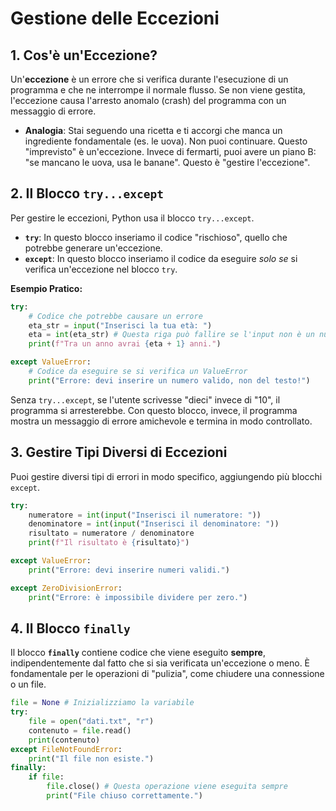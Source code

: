 # Gestione delle Eccezioni

## 1. Cos'è un'Eccezione?

Un'**eccezione** è un errore che si verifica durante l'esecuzione di un programma e che ne interrompe il normale flusso. Se non viene gestita, l'eccezione causa l'arresto anomalo (crash) del programma con un messaggio di errore.

*   **Analogia**: Stai seguendo una ricetta e ti accorgi che manca un ingrediente fondamentale (es. le uova). Non puoi continuare. Questo "imprevisto" è un'eccezione. Invece di fermarti, puoi avere un piano B: "se mancano le uova, usa le banane". Questo è "gestire l'eccezione".

## 2. Il Blocco `try...except`

Per gestire le eccezioni, Python usa il blocco `try...except`.

-   **`try`**: In questo blocco inseriamo il codice "rischioso", quello che potrebbe generare un'eccezione.
-   **`except`**: In questo blocco inseriamo il codice da eseguire *solo se* si verifica un'eccezione nel blocco `try`.

**Esempio Pratico:**
```python
try:
    # Codice che potrebbe causare un errore
    eta_str = input("Inserisci la tua età: ")
    eta = int(eta_str) # Questa riga può fallire se l'input non è un numero
    print(f"Tra un anno avrai {eta + 1} anni.")

except ValueError:
    # Codice da eseguire se si verifica un ValueError
    print("Errore: devi inserire un numero valido, non del testo!")
```

Senza `try...except`, se l'utente scrivesse "dieci" invece di "10", il programma si arresterebbe. Con questo blocco, invece, il programma mostra un messaggio di errore amichevole e termina in modo controllato.

## 3. Gestire Tipi Diversi di Eccezioni

Puoi gestire diversi tipi di errori in modo specifico, aggiungendo più blocchi `except`.

```python
try:
    numeratore = int(input("Inserisci il numeratore: "))
    denominatore = int(input("Inserisci il denominatore: "))
    risultato = numeratore / denominatore
    print(f"Il risultato è {risultato}")

except ValueError:
    print("Errore: devi inserire numeri validi.")

except ZeroDivisionError:
    print("Errore: è impossibile dividere per zero.")
```

## 4. Il Blocco `finally`

Il blocco **`finally`** contiene codice che viene eseguito **sempre**, indipendentemente dal fatto che si sia verificata un'eccezione o meno. È fondamentale per le operazioni di "pulizia", come chiudere una connessione o un file.

```python
file = None # Inizializziamo la variabile
try:
    file = open("dati.txt", "r")
    contenuto = file.read()
    print(contenuto)
except FileNotFoundError:
    print("Il file non esiste.")
finally:
    if file:
        file.close() # Questa operazione viene eseguita sempre
        print("File chiuso correttamente.")
```